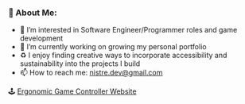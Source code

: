 ### 🌌 About Me:

- 🔭 I’m interested in Software Engineer/Programmer roles and game development
- 🌱 I’m currently working on growing my personal portfolio
- ♻️ I enjoy finding creative ways to incorporate accessibility and sustainability into the projects I build
- 📫 How to reach me: nistre.dev@gmail.com

🕹️ [Ergonomic Game Controller Website](https://xl00192gs.wixsite.com/ergon-g-controller)

## 
<!--
**NickLIstre/NickLIstre** is a ✨ _special_ ✨ repository because its `README.md` (this file) appears on your GitHub profile.

Here are some ideas to get you started:

- 🔭 I’m currently working on ...
- 🌱 I’m currently learning ...
- 👯 I’m looking to collaborate on ...
- 🤔 I’m looking for help with ...
- 💬 Ask me about ...
- 📫 How to reach me: ...
- 😄 Pronouns: ...
- ⚡ Fun fact: ...
-->
